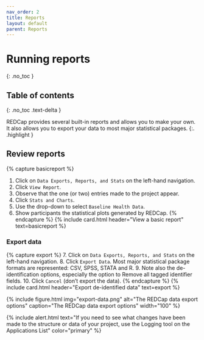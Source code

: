 ```yaml
---
nav_order: 2
title: Reports
layout: default
parent: Reports
---
```


# Running reports
{: .no_toc }

## Table of contents
{: .no_toc .text-delta }

REDCap provides several built-in reports and allows you to make your own. It also allows you to export your data to most major statistical packages.
{:. .highlight }

## Review reports

{% capture basicreport %}

1. Click on `Data Exports, Reports, and Stats` on the left-hand navigation.
2. Click `View Report`.
3. Observe that the one (or two) entries made to the project appear.
4. Click `Stats and Charts`.
5. Use the drop-down to select `Baseline Health Data`.
6. Show participants the statistical plots generated by REDCap.
{% endcapture %}
{% include card.html header="View a basic report" text=basicreport %}

### Export data

{% capture export %}
7. Click on `Data Exports, Reports, and Stats` on the left-hand navigation.
8. Click `Export Data`. Most major statistical package formats are represented: CSV, SPSS, STATA and R.
9. Note also the de-identification options, especially the option to Remove all tagged identifier fields.
10. Click `Cancel` (don’t export the data).
{% endcapture %}
{% include card.html header="Export de-identified data" text=export %}

{% include figure.html img="export-data.png" alt="The REDCap data export options" caption="The REDCap data export options" width="100" %}

{% include alert.html text="If you need to see what changes have been made to the structure or data of your project, use the Logging tool on the Applications List" color="primary" %}
